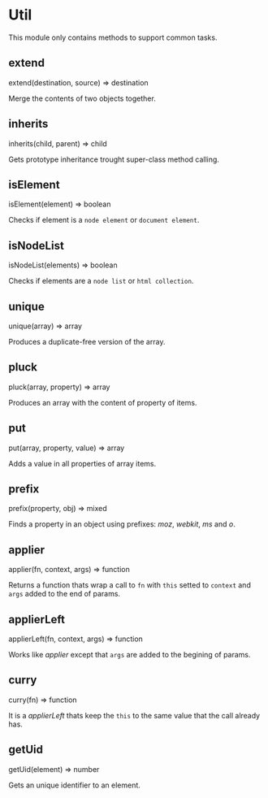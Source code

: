 Util
==================

This module only contains methods to support common tasks.

extend
------------------
<div class="sintax">extend(destination, source) <span>⇒ destination</span></div>

Merge the contents of two objects together.


inherits
------------------
<div class="sintax">inherits(child, parent) <span>⇒ child</span></div>

Gets prototype inheritance trought super-class method calling.


isElement
------------------
<div class="sintax">isElement(element) <span>⇒ boolean</span></div>

Checks if element is a `node element` or `document element`.


isNodeList
------------------
<div class="sintax">isNodeList(elements) <span>⇒ boolean</span></div>

Checks if elements are a `node list` or `html collection`.


unique
------------------
<div class="sintax">unique(array) <span>⇒ array</span></div>

Produces a duplicate-free version of the array.


pluck
------------------
<div class="sintax">pluck(array, property) <span>⇒ array</span></div>

Produces an array with the content of property of items.


put
------------------
<div class="sintax">put(array, property, value) <span>⇒ array</span></div>

Adds a value in all properties of array items.


prefix
------------------
<div class="sintax">prefix(property, obj) <span>⇒ mixed</span></div>

Finds a property in an object using prefixes: *moz*, *webkit*, *ms* and *o*. 


applier
------------------
<div class="sintax">applier(fn, context, args) <span>⇒ function</span></div>

Returns a function thats wrap a call to `fn` with `this` setted to `context` and `args` added to the end of params.


applierLeft
------------------
<div class="sintax">applierLeft(fn, context, args) <span>⇒ function</span></div>

Works like *applier* except that `args` are added to the begining of params.


curry
------------------
<div class="sintax">curry(fn) <span>⇒ function</span></div>

It is a *applierLeft* thats keep the `this` to the same value that the call already has.


getUid
------------------
<div class="sintax">getUid(element) <span>⇒ number</span></div>

Gets an unique identifier to an element.
